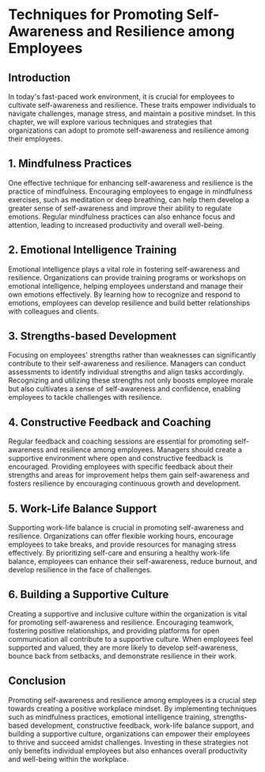 # Techniques for Promoting Self-Awareness and Resilience among Employees

## Introduction

In today's fast-paced work environment, it is crucial for employees to cultivate self-awareness and resilience. These traits empower individuals to navigate challenges, manage stress, and maintain a positive mindset. In this chapter, we will explore various techniques and strategies that organizations can adopt to promote self-awareness and resilience among their employees.

## 1\. Mindfulness Practices

One effective technique for enhancing self-awareness and resilience is the practice of mindfulness. Encouraging employees to engage in mindfulness exercises, such as meditation or deep breathing, can help them develop a greater sense of self-awareness and improve their ability to regulate emotions. Regular mindfulness practices can also enhance focus and attention, leading to increased productivity and overall well-being.

## 2\. Emotional Intelligence Training

Emotional intelligence plays a vital role in fostering self-awareness and resilience. Organizations can provide training programs or workshops on emotional intelligence, helping employees understand and manage their own emotions effectively. By learning how to recognize and respond to emotions, employees can develop resilience and build better relationships with colleagues and clients.

## 3\. Strengths-based Development

Focusing on employees' strengths rather than weaknesses can significantly contribute to their self-awareness and resilience. Managers can conduct assessments to identify individual strengths and align tasks accordingly. Recognizing and utilizing these strengths not only boosts employee morale but also cultivates a sense of self-awareness and confidence, enabling employees to tackle challenges with resilience.

## 4\. Constructive Feedback and Coaching

Regular feedback and coaching sessions are essential for promoting self-awareness and resilience among employees. Managers should create a supportive environment where open and constructive feedback is encouraged. Providing employees with specific feedback about their strengths and areas for improvement helps them gain self-awareness and fosters resilience by encouraging continuous growth and development.

## 5\. Work-Life Balance Support

Supporting work-life balance is crucial in promoting self-awareness and resilience. Organizations can offer flexible working hours, encourage employees to take breaks, and provide resources for managing stress effectively. By prioritizing self-care and ensuring a healthy work-life balance, employees can enhance their self-awareness, reduce burnout, and develop resilience in the face of challenges.

## 6\. Building a Supportive Culture

Creating a supportive and inclusive culture within the organization is vital for promoting self-awareness and resilience. Encouraging teamwork, fostering positive relationships, and providing platforms for open communication all contribute to a supportive culture. When employees feel supported and valued, they are more likely to develop self-awareness, bounce back from setbacks, and demonstrate resilience in their work.

## Conclusion

Promoting self-awareness and resilience among employees is a crucial step towards creating a positive workplace mindset. By implementing techniques such as mindfulness practices, emotional intelligence training, strengths-based development, constructive feedback, work-life balance support, and building a supportive culture, organizations can empower their employees to thrive and succeed amidst challenges. Investing in these strategies not only benefits individual employees but also enhances overall productivity and well-being within the workplace.
